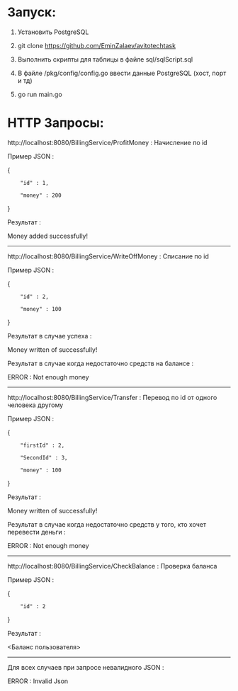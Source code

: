 
# Запуск:

1. Установить PostgreSQL

2. git clone https://github.com/EminZalaev/avitotechtask

3. Выполнить скрипты для таблицы в файле sql/sqlScript.sql

4. В файле /pkg/config/config.go ввести данные PostgreSQL (хост, порт и тд)

5. go run main.go



# HTTP Запросы:

http://localhost:8080/BillingService/ProfitMoney : Начисление по id

Пример JSON :

   {
   
        "id" : 1,
        
        "money" : 200
        
   }
    
   Результат :
   
Money added successfully!

----------------------------------------------------------------------------------------

http://localhost:8080/BillingService/WriteOffMoney : Списание по id

Пример JSON :

   {
   
        "id" : 2,
        
        "money" : 100
        
   }
    
   Результат в случае успеха :

Money written of successfully!


   Результат в случае когда недостаточно средств на балансе :

ERROR : Not enough money

----------------------------------------------------------------------------------------

http://localhost:8080/BillingService/Transfer : Перевод по id от одного человека другому

Пример JSON :

   {
   
        "firstId" : 2,
        
        "SecondId" : 3,
        
        "money" : 100
        
   }
    
   Результат :

Money written of successfully!


   Результат в случае когда недостаточно средств у того, кто хочет перевести деньги : 

ERROR : Not enough money

--------------------------------------------------------------------------------------------

http://localhost:8080/BillingService/CheckBalance : Проверка баланса

Пример JSON :

   {
   
        "id" : 2
        
   }
    
   Результат :

<Баланс пользователя>

-------------------------------------------------------------------------------------------

   Для всех случаев при запросе невалидного JSON :

ERROR : Invalid Json





